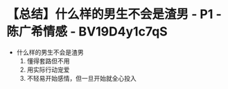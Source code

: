 # 【总结】什么样的男生不会是渣男 - P1 - 陈广希情感 - BV19D4y1c7qS

-   什么样的男生不会是渣男
    1.  懂得套路但不用
    2.  用实际行动宠爱
    3.  不轻易开始感情，但一旦开始就全心投入
